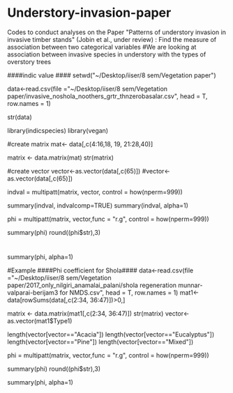 # Understory-invasion-paper
Codes to conduct analyses on the Paper "Patterns of understory invasion in invasive timber stands" (Jobin et al., under review) : Find the measure of association between two categorical variables
#We are looking at association between invasive species in understory with the types of overstory trees

####indic value ####
setwd("~/Desktop/iiser/8 sem/Vegetation paper")

data<-read.csv(file ="~/Desktop/iiser/8 sem/Vegetation paper/invasive_noshola_noothers_grtr_thnzerobasalar.csv", head = T, row.names = 1)


str(data)


library(indicspecies)
library(vegan)


#create matrix
mat<- data[,c(4:16,18, 19, 21:28,40)]


matrix <- data.matrix(mat) 
str(matrix)

#create vector
vector<-as.vector(data[,c(65)])
#vector<-as.vector(data[,c(65)])

indval = multipatt(matrix, vector, 
                   control = how(nperm=999)) 

summary(indval, indvalcomp=TRUE) 
summary(indval, alpha=1)

phi = multipatt(matrix, vector,func = "r.g", 
                   control = how(nperm=999)) 

summary(phi)
round((phi$str),3)


#
summary(phi, alpha=1)



#Example
####Phi coefficient for Shola####
  data<-read.csv(file ="~/Desktop/iiser/8 sem/Vegetation paper/2017_only_nilgiri_anamalai_palani/shola regeneration munnar-valparai-berijam3 for NMDS.csv", head = T, row.names = 1)
  mat1<-data[rowSums(data[,c(2:34, 36:47)])>0,] 
  
  
  matrix <- data.matrix(mat1[,c(2:34, 36:47)]) 
  str(matrix)
  vector<-as.vector(mat1$Type1)
  
  length(vector[vector=="Acacia"])
  length(vector[vector=="Eucalyptus"])
  length(vector[vector=="Pine"])
  length(vector[vector=="Mixed"])
  
  phi = multipatt(matrix, vector,func = "r.g", 
                  control = how(nperm=999)) 
  
  summary(phi)
  round((phi$str),3)
  
  
  summary(phi, alpha=1)




